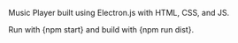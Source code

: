 Music Player built using Electron.js with HTML, CSS, and JS.

Run with {npm start} and build with {npm run dist}.
